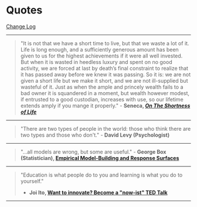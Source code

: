# Quotes

[Change Log](http://zxmth.us/1JA8hVj)

----

> "It is not that we have a short time to live, but that we waste a lot of it.
> Life is long enough, and a sufficiently generous amount has been given to us
> for the highest achievements if it were all well invested. But when it is
> wasted in heedless luxury and spent on no good activity, we are forced at
> last by death’s final constraint to realize that it has passed away before we
> knew it was passing. So it is: we are not given a short life but we make it
> short, and we are not ill-supplied but wasteful of it. Just as when the ample
> and princely wealth fails to a bad owner it is squandered in a moment, but
> wealth however modest, if entrusted to a good custodian, increases with use,
> so our lifetime extends amply if you mange it properly." - **Seneca, _[On The
> Shortness of Life](http://zxmth.us/1NYNl95)_**

----

> "There are two types of people in the world: those who think there are two
> types and those who don't." - **David Levy (Psychologist)**

----

> "...all models are wrong, but some are useful." - **George Box
> (Statistician), [Empirical Model-Building and Response Surfaces](http://zxmth.us/1OQk2ZV)**

----

> "Education is what people do to you and learning is what you do to yourself."
> - **Joi Ito, [Want to innovate? Become a "now-ist" TED Talk](http://zxmth.us/1JA6Mq4)**

----
